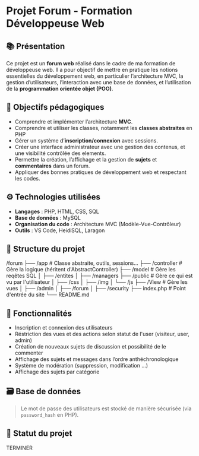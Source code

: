 # Projet Forum - Formation Développeuse Web

## 📚 Présentation

Ce projet est un **forum web** réalisé dans le cadre de ma formation de développeuse web. Il a pour objectif de mettre en pratique les notions essentielles du développement web, en particulier l’architecture MVC, la gestion d’utilisateurs, l’interaction avec une base de données, et l’utilisation de la **programmation orientée objet (POO)**.

## 🧱 Objectifs pédagogiques

- Comprendre et implémenter l’architecture **MVC**.
- Comprendre et utiliser les classes, notamment les **classes abstraites** en PHP
- Gérer un système d’**inscription/connexion** avec sessions.
- Créer une interface administrateur avec une gestion des contenus, et une visibilité contrôlée des elements.
- Permettre la création, l’affichage et la gestion de **sujets** et **commentaires** dans un forum.
- Appliquer des bonnes pratiques de développement web et respectant les codes.

## ⚙️ Technologies utilisées

- **Langages** : PHP, HTML, CSS, SQL
- **Base de données** : MySQL
- **Organisation du code** : Architecture MVC (Modèle-Vue-Contrôleur)
- **Outils** : VS Code, HeidiSQL, Laragon

## 📁 Structure du projet

/forum
├── /app  # Classe abstraite, outils, sessions...
├── /controller # Gère la logique (héritent d'AbstractController)
├── /model # Gère les reqêtes SQL 
│ ├── /entites
│ ├── /managers
├── /public # Gère ce qui est vu par l'utilisateur
│ ├── /css
│ ├── /img 
│ └── /js 
├── /View # Gère les vues 
│ ├── /admin
│ ├── /forum
│ ├── /security
├── index.php # Point d'entrée du site
└── README.md


## 🔐 Fonctionnalités

- Inscription et connexion des utilisateurs
- Réstriction des vues et des actions selon statut de l'user (visiteur, user, admin)
- Création de nouveaux sujets de discussion et possibilité de le commenter
- Affichage des sujets et messages dans l’ordre anthéchronologique
- Système de modération (suppression, modification ...)
- Affichage des sujets par catégorie

## 🗃 Base de données

> Le mot de passe des utilisateurs est stocké de manière sécurisée (via `password_hash` en PHP).

## 🚧 Statut du projet

TERMINER
